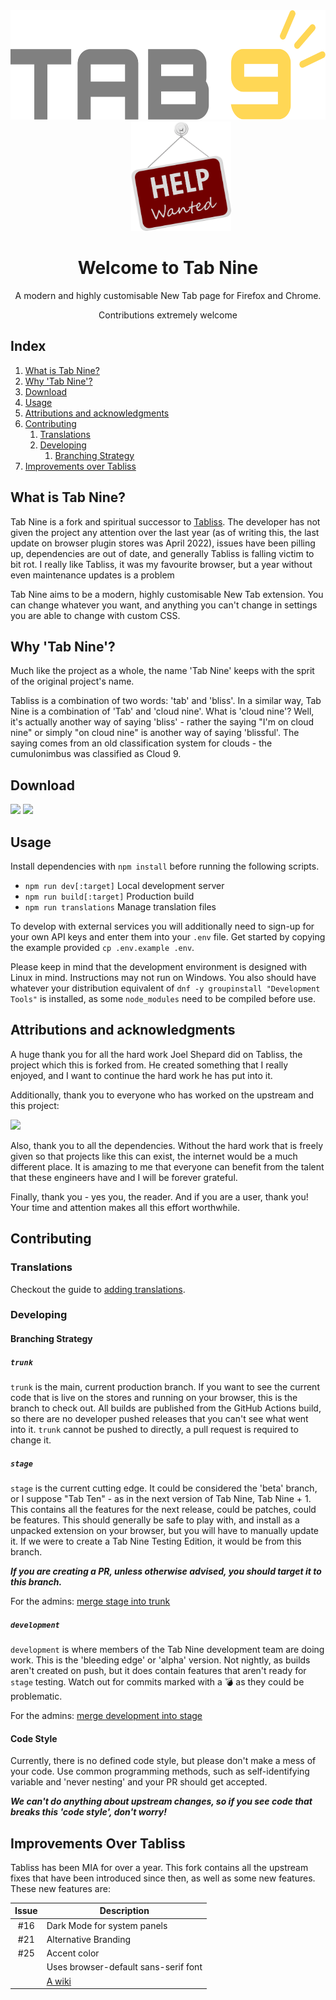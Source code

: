 <div align="center"><img height="175" src="src/views/shared/logo.svg"/>&emsp;&emsp;&emsp;<img height="175" src="https://raw.githubusercontent.com/the-wright-jamie/the-wright-jamie/main/memes/Help-Wanted-PNG-Pic.png"/></div>

<h1 align="center">Welcome to Tab Nine</h1>

<p align="center">A modern and highly customisable New Tab page for Firefox and Chrome.</p>
<p align="center">Contributions extremely welcome</p>

## Index

1. [What is Tab Nine?](#what-is-tab-nine)
2. [Why 'Tab Nine'?](#why-tab-nine)
3. [Download](#download)
4. [Usage](#usage)
5. [Attributions and acknowledgments](#attributions-and-acknowledgments)
6. [Contributing](#contributing)
   1. [Translations](#translations)
   2. [Developing](#developing)
      1. [Branching Strategy](#branching-strategy)
7. [Improvements over Tabliss](#improvements-over-tabliss)

## What is Tab Nine?

Tab Nine is a fork and spiritual successor to [Tabliss](https://github.com/joelshepherd/tabliss). The developer has not given the project any attention over the last year (as of writing this, the last update on browser plugin stores was April 2022), issues have been pilling up, dependencies are out of date, and generally Tabliss is falling victim to bit rot. I really like Tabliss, it was my favourite browser, but a year without even maintenance updates is a problem

Tab Nine aims to be a modern, highly customisable New Tab extension. You can change whatever you want, and anything you can't change in settings you are able to change with custom CSS.

## Why 'Tab Nine'?

Much like the project as a whole, the name 'Tab Nine' keeps with the sprit of the original project's name.

Tabliss is a combination of two words: 'tab' and 'bliss'. In a similar way, Tab Nine is a combination of 'Tab' and 'cloud nine'. What is 'cloud nine'? Well, it's actually another way of saying 'bliss' - rather the saying "I'm on cloud nine" or simply "on cloud nine" is another way of saying 'blissful'. The saying comes from an old classification system for clouds - the cumulonimbus was classified as Cloud 9.

## Download

<a href="https://chrome.google.com/webstore/detail/nncfaanaclanikcbpijbjmlonplbmcjm/"><img height="64" src="https://storage.googleapis.com/web-dev-uploads/image/WlD8wC6g8khYWPJUsQceQkhXSlv1/HRs9MPufa1J1h5glNhut.png"></a> <a href="https://addons.mozilla.org/en-GB/firefox/addon/tab-nine/"><img height="64" src="https://blog.mozilla.org/addons/files/2020/04/get-the-addon-fx-apr-2020.svg"></a>

## Usage

Install dependencies with `npm install` before running the following scripts.

- `npm run dev[:target]` Local development server
- `npm run build[:target]` Production build
- `npm run translations` Manage translation files

To develop with external services you will additionally need to sign-up for your own API keys
and enter them into your `.env` file. Get started by copying the example provided `cp .env.example .env`.

Please keep in mind that the development environment is designed with Linux in mind. Instructions may not run on Windows. You also should have whatever your distribution equivalent of `dnf -y groupinstall "Development Tools"` is installed, as some `node_modules` need to be compiled before use.

## Attributions and acknowledgments

A huge thank you for all the hard work Joel Shepard did on Tabliss, the project which this is forked from. He created something that I really enjoyed, and I want to continue the hard work he has put into it.

Additionally, thank you to everyone who has worked on the upstream and this project:

<a href="https://github.com/the-wright-jamie/tab-nine/graphs/contributors">
  <img src="https://contrib.rocks/image?repo=the-wright-jamie/tab-nine&columns=16&max=128" />
</a>

Also, thank you to all the dependencies. Without the hard work that is freely given so that projects like this can exist, the internet would be a much different place. It is amazing to me that everyone can benefit from the talent that these engineers have and I will be forever grateful.

Finally, thank you - yes you, the reader. And if you are a user, thank you! Your time and attention makes all this effort worthwhile.

## Contributing

### Translations

Checkout the guide to [adding translations](TRANSLATING.md).

### Developing

#### Branching Strategy

##### `trunk`

`trunk` is the main, current production branch. If you want to see the current code that is live on the stores and running on your browser, this is the branch to check out. All builds are published from the GitHub Actions build, so there are no developer pushed releases that you can't see what went into it. `trunk` cannot be pushed to directly, a pull request is required to change it.

##### `stage`

`stage` is the current cutting edge. It could be considered the 'beta' branch, or I suppose "Tab Ten" - as in the next version of Tab Nine, Tab Nine + 1. This contains all the features for the next release, could be patches, could be features. This should generally be safe to play with, and install as a unpacked extension on your browser, but you will have to manually update it. If we were to create a Tab Nine Testing Edition, it would be from this branch.

_**If you are creating a PR, unless otherwise advised, you should target it to this branch.**_

For the admins: [merge stage into trunk](https://github.com/the-wright-jamie/tab-nine/compare/trunk...the-wright-jamie:tab-nine:stage)

##### `development`

`development` is where members of the Tab Nine development team are doing work. This is the 'bleeding edge' or 'alpha' version. Not nightly, as builds aren't created on push, but it does contain features that aren't ready for `stage` testing. Watch out for commits marked with a 💣 as they could be problematic.

For the admins: [merge development into stage](https://github.com/the-wright-jamie/tab-nine/compare/stage...the-wright-jamie:tab-nine:development)

#### Code Style

Currently, there is no defined code style, but please don't make a mess of your code. Use common programming methods, such as self-identifying variable and 'never nesting' and your PR should get accepted.

_**We can't do anything about upstream changes, so if you see code that breaks this 'code style', don't worry!**_

## Improvements Over Tabliss

Tabliss has been MIA for over a year. This fork contains all the upstream fixes that have been introduced since then, as well as some new features. These new features are:

| Issue | Description                                                 |
| :---: | ----------------------------------------------------------- |
|  #16  | Dark Mode for system panels                                 |
|  #21  | Alternative Branding                                        |
|  #25  | Accent color                                                |
|       | Uses browser-default sans-serif font                        |
|       | [A wiki](https://github.com/the-wright-jamie/tab-nine/wiki) |
